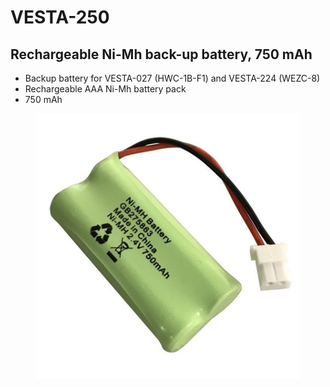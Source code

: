 # VESTA-250

## Rechargeable Ni-Mh back-up battery, 750 mAh

* Backup battery for VESTA-027 (HWC-1B-F1) and VESTA-224 (WEZC-8)
* Rechargeable AAA Ni-Mh battery pack
* 750 mAh

<figure><img src=".gitbook/assets/image (1) (1) (1) (1) (1) (1).png" alt=""><figcaption></figcaption></figure>

